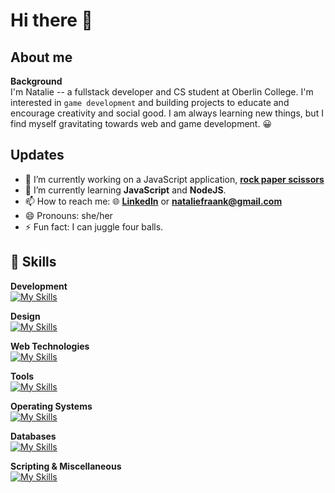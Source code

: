 # Hi there 👋

## About me
**Background**</br>
I'm Natalie -- a fullstack developer and CS student at Oberlin College. I'm interested in ```game development``` and building projects to educate and encourage creativity and social good. I am always learning new things, but I find myself gravitating towards web and game development. 😀 

## Updates
- 🔭 I’m currently working on a JavaScript application, **[rock paper scissors](https://github.com/nataliefraank/rockpaper)**
- 🌱 I’m currently learning **JavaScript** and **NodeJS**.
- 📫 How to reach me: 🌐 **[LinkedIn]([url](https://www.linkedin.com/in/nataliefraank/))** or **[nataliefraank@gmail.com](mailto:nataliefraank@gmail.com)**
- 😄 Pronouns: she/her
- ⚡ Fun fact: I can juggle four balls.

## 🔧 Skills 
**Development**</br>
[![My Skills](https://skillicons.dev/icons?i=java,js,nodejs,py,ruby,rust&theme=light)](https://skillicons.dev)

**Design**</br>
[![My Skills](https://skillicons.dev/icons?i=figma,flutter)](https://skillicons.dev)

**Web Technologies**</br>
[![My Skills](https://skillicons.dev/icons?i=html,css)](https://skillicons.dev)

**Tools**</br>
[![My Skills](https://skillicons.dev/icons?i=git,github,vscode,visualstudio)](https://skillicons.dev)

**Operating Systems**</br>
[![My Skills](https://skillicons.dev/icons?i=linux,ubuntu)](https://skillicons.dev)

**Databases**</br>
[![My Skills](https://skillicons.dev/icons?i=mysql)](https://skillicons.dev)

**Scripting & Miscellaneous**</br>
[![My Skills](https://skillicons.dev/icons?i=bash,latex)](https://skillicons.dev)
